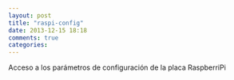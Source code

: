 ```yaml
---
layout: post
title: "raspi-config"
date: 2013-12-15 18:18
comments: true
categories: 
---
```

Acceso a los parámetros de configuración de la placa RaspberriPi

